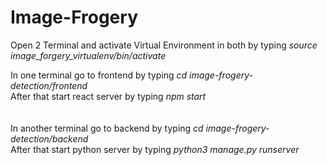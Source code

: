 # Image-Frogery
Open 2 Terminal and activate Virtual Environment in both by typing *source image_forgery_virtualenv/bin/activate*

In one terminal go to frontend by typing *cd image-frogery-detection/frontend* <br />
After that start react server by typing *npm start* <br />
<br /><br />
In another terminal go to backend by typing *cd image-frogery-detection/backend*<br />
After that start python server by typing *python3 manage.py runserver*<br />
